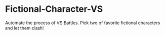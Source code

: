 # Fictional-Character-VS
Automate the process of VS Battles. Pick two of favorite fictional characters and let them clash!
